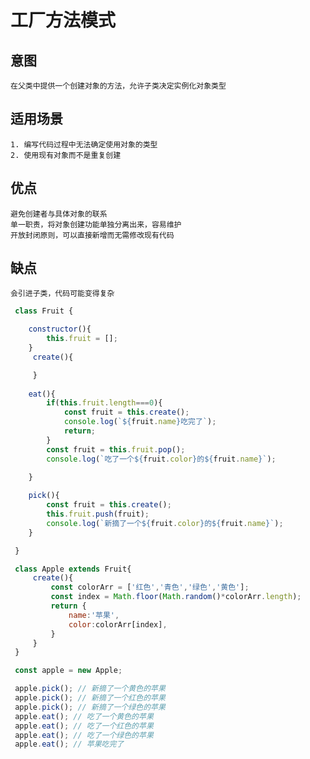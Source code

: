 # 工厂方法模式

## 意图
    在父类中提供一个创建对象的方法，允许子类决定实例化对象类型

## 适用场景

    1. 编写代码过程中无法确定使用对象的类型
    2. 使用现有对象而不是重复创建


## 优点
    避免创建者与具体对象的联系
    单一职责，将对象创建功能单独分离出来，容易维护
    开放封闭原则，可以直接新增而无需修改现有代码


## 缺点
    会引进子类，代码可能变得复杂

```JavaScript
 class Fruit {

    constructor(){
        this.fruit = [];
    }
     create(){

     }
     
    eat(){
        if(this.fruit.length===0){
            const fruit = this.create();
            console.log(`${fruit.name}吃完了`);
            return;
        }
        const fruit = this.fruit.pop();
        console.log(`吃了一个${fruit.color}的${fruit.name}`);

    }
     
    pick(){
        const fruit = this.create();
        this.fruit.push(fruit);
        console.log(`新摘了一个${fruit.color}的${fruit.name}`);
    }

 }

 class Apple extends Fruit{
     create(){
         const colorArr = ['红色','青色','绿色','黄色'];
         const index = Math.floor(Math.random()*colorArr.length);
         return {
             name:'苹果',
             color:colorArr[index],
         }
     }
 }

 const apple = new Apple;

 apple.pick(); // 新摘了一个黄色的苹果
 apple.pick(); // 新摘了一个红色的苹果
 apple.pick(); // 新摘了一个绿色的苹果
 apple.eat(); // 吃了一个黄色的苹果
 apple.eat(); // 吃了一个红色的苹果
 apple.eat(); // 吃了一个绿色的苹果
 apple.eat(); // 苹果吃完了
```
